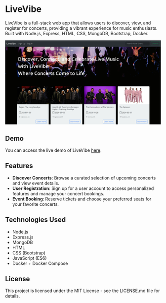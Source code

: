 # LiveVibe

LiveVibe is a full-stack web app that allows users to discover, view, and register for concerts, providing a vibrant experience for music enthusiasts. Built with Node.js, Express, HTML, CSS, MongoDB, Bootstrap, Docker.

![LiveVibe Preview](https://github.com/somayehva/LiveVibe/blob/main/LiveVibe.png)

## Demo

You can access the live demo of LiveVibe [here](link-to-your-live-demo).

## Features

- **Discover Concerts**: Browse a curated selection of upcoming concerts and view event details.
- **User Registration**: Sign up for a user account to access personalized features and manage your concert bookings.
- **Event Booking**: Reserve tickets and choose your preferred seats for your favorite concerts.

## Technologies Used
- Node.js
- Express.js
- MongoDB
- HTML
- CSS (Bootstrap)
- JavaScript (ES6)
- Docker + Docker Compose

## License
This project is licensed under the MIT License - see the LICENSE.md file for details.
